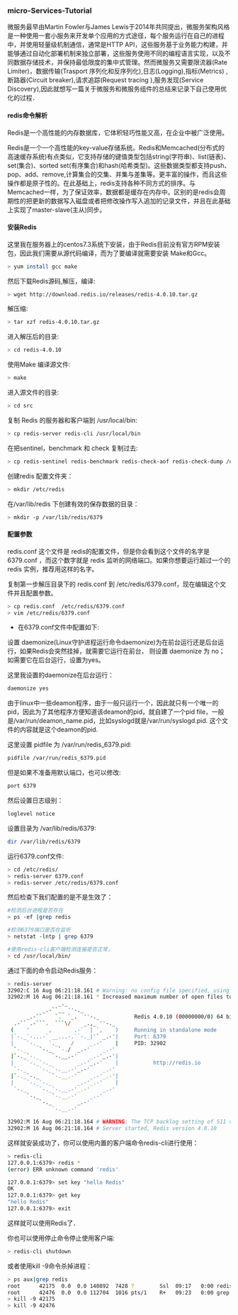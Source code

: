 ### micro-Services-Tutorial
 微服务最早由Martin Fowler与James Lewis于2014年共同提出，微服务架构风格是一种使用一套小服务来开发单个应用的方式途径，每个服务运行在自己的进程中，并使用轻量级机制通信，通常是HTTP API，这些服务基于业务能力构建，并能够通过自动化部署机制来独立部署，这些服务使用不同的编程语言实现，以及不同数据存储技术，并保持最低限度的集中式管理。然而微服务又需要限流器(Rate Limiter)，数据传输(Trasport 序列化和反序列化),日志(Logging),指标(Metrics)
,断路器(Circuit breaker),请求追踪(Request tracing ),服务发现(Service Discovery),因此就想写一篇关于微服务和微服务组件的总结来记录下自己使用优化的过程．

#### redis命令解析
Redis是一个高性能的内存数据库，它体积轻巧性能又高，在企业中被广泛使用。

Redis是一个一个高性能的key-value存储系统。Redis和Memcached(分布式的高速缓存系统)有点类似，它支持存储的键值类型包括string(字符串)、list(链表)、set(集合)、sorted set(有序集合)和hash(哈希类型)。这些数据类型都支持push、pop、add、remove,计算集合的交集、并集与差集等。更丰富的操作，而且这些操作都是原子性的。在此基础上，redis支持各种不同方式的排序。与Memcached一样，为了保证效率，数据都是缓存在内存中。区别的是redis会周期性的把更新的数据写入磁盘或者把修改操作写入追加的记录文件，并且在此基础上实现了master-slave(主从)同步。

#### 安装Redis
这里我在服务器上的centos7.3系统下安装，由于Redis目前没有官方RPM安装包，因此我们需要从源代码编译，而为了要编译就需要安装 Make和Gcc。
```bash
> yum install gcc make
```
然后下载Redis源码,解压，编译:
```bash
> wget http://download.redis.io/releases/redis-4.0.10.tar.gz
```
解压缩:
```bash
> tar xzf redis-4.0.10.tar.gz
```
进入解压后的目录:
```bash
> cd redis-4.0.10
```
使用Make 编译源文件:
```bash
> make
```
进入源文件的目录:
```bash
> cd src
```
复制 Redis 的服务器和客户端到 /usr/local/bin:
```bash
> cp redis-server redis-cli /usr/local/bin
```
在把sentinel，benchmark 和 check 复制过去:
```bash
> cp redis-sentinel redis-benchmark redis-check-aof redis-check-dump /usr/local/bin
```
创建redis 配置文件夹：
```bash
> mkdir /etc/redis
```
在/var/lib/redis 下创建有效的保存数据的目录：
```bash
> mkdir -p /var/lib/redis/6379
```

#### 配置参数
redis.conf 这个文件是 redis的配置文件，但是你会看到这个文件的名字是 6379.conf ，而这个数字就是 redis 监听的网络端口。如果你想要运行超过一个的 redis 实例，推荐用这样的名字。

复制第一步解压目录下的 redis.conf 到 /etc/redis/6379.conf，现在编辑这个文件并且配置参数。
```bash
> cp redis.conf  /etc/redis/6379.conf
> vim /etc/redis/6379.conf
```
* 在6379.conf文件中配置如下:

设置 daemonize(Linux守护进程运行命令daemonize)为在前台运行还是后台运行，如果Redis会突然挂掉，就需要它运行在前台， 则设置 daemonize 为 no；如需要它在后台运行，设置为yes。

这里我设置的daemonize在后台运行：
```bash
daemonize yes
```
由于linux中一些deamon程序，由于一般只运行一个，因此就只有一个唯一的pid，因此为了其他程序方便知道该deamon的pid，就自建了一个pid file，一般是/var/run/deamon_name.pid，比如syslogd就是/var/run/syslogd.pid. 这个文件的内容就是这个deamon的pid.

这里设置 pidfile 为 /var/run/redis_6379.pid:
```bash
pidfile /var/run/redis_6379.pid
```
但是如果不准备用默认端口，也可以修改:
```bash
port 6379
```

然后设置日志级别：
```bash
loglevel notice
```
设置目录为 /var/lib/redis/6379:
```bash
dir /var/lib/redis/6379
```

运行6379.conf文件:

```bash
> cd /etc/redis/
> redis-server 6379.conf
> redis-server /etc/redis/6379.conf
```

然后检查下我们配置的是不是生效了：
```bash
#检测后台进程是否存在
> ps -ef |grep redis

#检测6379端口是否在监听
> netstat -lntp | grep 6379

#使用redis-cli客户端检测连接是否正常，
> cd /usr/local/bin/
```

通过下面的命令启动Redis服务：
```bash
> redis-server
32902:C 16 Aug 06:21:18.161 # Warning: no config file specified, using the default config. In order to specify a config file use src/redis-server /path/to/redis.conf
32902:M 16 Aug 06:21:18.161 * Increased maximum number of open files to 10032 (it was originally set to 1024).
                _._                                                  
           _.-``__ ''-._                                             
      _.-``    `.  `_.  ''-._           Redis 4.0.10 (00000000/0) 64 bit
  .-`` .-```.  ```\/    _.,_ ''-._                                   
 (    '      ,       .-`  | `,    )     Running in standalone mode
 |`-._`-...-` __...-.``-._|'` _.-'|     Port: 6379
 |    `-._   `._    /     _.-'    |     PID: 32902
  `-._    `-._  `-./  _.-'    _.-'                                   
 |`-._`-._    `-.__.-'    _.-'_.-'|                                  
 |    `-._`-._        _.-'_.-'    |           http://redis.io        
  `-._    `-._`-.__.-'_.-'    _.-'                                   
 |`-._`-._    `-.__.-'    _.-'_.-'|                                  
 |    `-._`-._        _.-'_.-'    |                                  
  `-._    `-._`-.__.-'_.-'    _.-'                                   
      `-._    `-.__.-'    _.-'                                       
          `-._        _.-'                                           
              `-.__.-'                                               

32902:M 16 Aug 06:21:18.164 # WARNING: The TCP backlog setting of 511 cannot be enforced because /proc/sys/net/core/somaxconn is set to the lower value of 128.
32902:M 16 Aug 06:21:18.164 # Server started, Redis version 4.0.10
```

这样就安装成功了，你可以使用内置的客户端命令redis-cli进行使用：
```bash
> redis-cli
127.0.0.1:6379> redis *
(error) ERR unknown command 'redis'

127.0.0.1:6379> set key "hello Redis"
OK
127.0.0.1:6379> get key
"hello Redis"
127.0.0.1:6379> exit
```
这样就可以使用Redis了．

你也可以使用停止命令停止使用客户端:
```bash
> redis-cli shutdown
```
或者使用kill -9命令杀掉进程：
```bash
> ps aux|grep redis
root      42175  0.0  0.0 140892  7428 ?        Ssl  09:17   0:00 redis-server *:6379
root      42476  0.0  0.0 112704  1016 pts/1    R+   09:23   0:00 grep --color=auto redis
> kill -9 42175
> kill -9 42476
```


  
